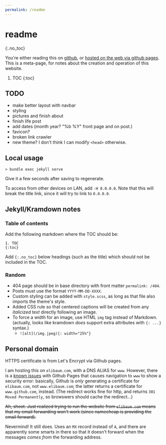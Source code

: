 ```yaml
---
permalink: /readme
---
```


# readme
{:.no_toc}

You're either reading this on [github][1], or [hosted on the web via github pages][2]. This is a meta-page, for notes about the creation and operation of this website.

1. TOC
{:toc}

## TODO
- make better layout with navbar
- styling
- pictures and finish about
- finish life post
- add dates (month year? "%b %Y" front page and on post.)
- favicon?
- broken link crawler
- new theme? I don't think I can modify `<head>` otherwise.

## Local usage
`> bundle exec jekyll serve`

Give it a few seconds after saving to regenerate.

To access from other devices on LAN, add `-H 0.0.0.0`. Note that this will break the title link, since it will try to link to `0.0.0.0`.

## Jekyll/Kramdown notes

### Table of contents

Add the following markdown where the TOC should be:
```
1. TOC
{:toc}
```
Add `{:.no_toc}` below headings (such as the title) which should not be included in the TOC.

### Random

- 404 page should be in base directory with front matter `permalink: /404`.
- Posts must use the format `YYYY-MM-DD-XXXX`.
- Custom styling can be added with `style.scss`, as long as that file also imports the theme's style.
- Added CSS rule so that centered captions will be created from any *italicized text* directly following an image.
- To force a width for an image, use HTML `img` tag instead of Markdown. (actually, looks like kramdown _does_ support extra attributes with `{: ...}` syntax.)
    + `![alt](/img.jpeg){: width="25%"}`

## Personal domain

HTTPS certificate is from Let's Encrypt via Github pages.

I am hosting this on `elibaum.com`, with a DNS ALIAS for `www`. However, there is a [known issues][3] with Github Pages that causes navigation to `www` to show a security error: basically, Github is _only_ generating a certificate for `elibaum.com`, not `www.elibaum.com`; the latter returns a certificate for `www.github.com`, instead. (The redirect works fine for http, and returns `301 Moved Permanently`, so browswers should cache the redirect...)

<s>Ah, shoot. Just realized trying to run the website from `elibaum.com` means that my email forwarding won't work (since namecheap is providing the email forward).</s>

Nevermind! It still does. Uses an `MX` record instead of `A`, and there are apparently some smarts in there so that it doesn't forward when the messages _comes from_ the forwarding address.


[1]: https://github.com/elimbaum/elimbaum.github.io
[2]: https://elibaum.com/readme
[3]: https://github.com/isaacs/github/issues/1675